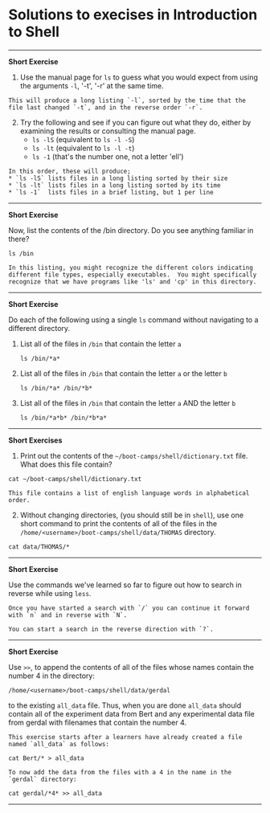 # Solutions to execises in Introduction to Shell

* * * *
**Short Exercise**

1. Use the manual page for `ls` to guess what you would expect from
using the arguments `-l`, '-t', '-r' at the same time.

``` 
This will produce a long listing `-l`, sorted by the time that the
file last changed `-t`, and in the reverse order `-r`.
```

2. Try the following and see if you can figure out what they do, either by examining the results or consulting the manual page.
   * `ls -lS` (equivalent to `ls -l -S`)
   * `ls -lt` (equivalent to `ls -l -t`)
   * `ls -1`  (that's the number one, not a letter 'ell')

```
In this order, these will produce;
* `ls -lS` lists files in a long listing sorted by their size
* `ls -lt` lists files in a long listing sorted by its time
* `ls -1`  lists files in a brief listing, but 1 per line
```

* * * *
**Short Exercise**

Now, list the contents of the /bin directory. Do you see anything
familiar in there?

```
ls /bin

In this listing, you might recognize the different colors indicating
different file types, especially executables.  You might specifically
recognize that we have programs like 'ls' and 'cp' in this directory.
```

* * * *
**Short Exercise**

Do each of the following using a single `ls` command without
navigating to a different directory.

1.  List all of the files in `/bin` that contain the letter `a`

    `ls /bin/*a*`

2.  List all of the files in `/bin` that contain the letter `a` or the letter `b`

    `ls /bin/*a* /bin/*b*`

3.  List all of the files in `/bin` that contain the letter `a` AND the letter `b`

    `ls /bin/*a*b* /bin/*b*a*`

* * * *

**Short Exercises**

1.  Print out the contents of the `~/boot-camps/shell/dictionary.txt`
    file. What does this file contain?

```
cat ~/boot-camps/shell/dictionary.txt

This file contains a list of english language words in alphabetical order.
```

2.  Without changing directories, (you should still be in `shell`),
    use one short command to print the contents of all of the files in
    the `/home/<username>/boot-camps/shell/data/THOMAS` directory.

```
cat data/THOMAS/*
```

* * * *
**Short Exercise**

Use the commands we've learned so far to figure out how to search
in reverse while using `less`.

```
Once you have started a search with `/` you can continue it forward with `n` and in reverse with `N`.

You can start a search in the reverse direction with `?`.
```

* * * * 

**Short Exercise**

Use `>>`, to append the contents of all of the files whose names
contain the number 4 in the directory:

    /home/<username>/boot-camps/shell/data/gerdal

to the existing `all_data` file. Thus, when you are done `all_data`
should contain all of the experiment data from Bert and any
experimental data file from gerdal with filenames that contain the
number 4.

``` 
This exercise starts after a learners have already created a file
named `all_data` as follows:

cat Bert/* > all_data

To now add the data from the files with a 4 in the name in the
`gerdal` directory:

cat gerdal/*4* >> all_data
```

* * * * 
